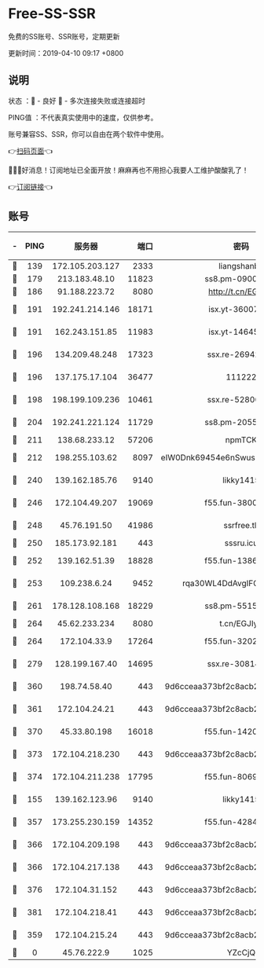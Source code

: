 # Free-SS-SSR

免费的SS账号、SSR账号，定期更新

更新时间：2019-04-10 09:17 +0800

## 说明

状态     ：🙂 - 良好 🙁 - 多次连接失败或连接超时

PING值   ：不代表真实使用中的速度，仅供参考。

账号兼容SS、SSR，你可以自由在两个软件中使用。

👉[扫码页面](https://liesauer.github.io/Free-SS-SSR/)👈

🎉🎉🎉好消息！订阅地址已全面开放！麻麻再也不用担心我要人工维护酸酸乳了！

👉[订阅链接](https://www.liesauer.net/yogurt/subscribe?ACCESS_TOKEN=DAYxR3mMaZAsaqUb)👈

## 账号

|-|PING|服务器|端口|密码|加密方式|区域|
|:----:|:----:|:-----:|-----:|:----:|:----:|:----:|
|🙂|139|172.105.203.127|2333|liangshanbo|chacha20|JP|
|🙂|179|213.183.48.10|11823|ss8.pm-09004026|rc4-md5|RU|
|🙂|186|91.188.223.72|8080|http://t.cn/EGJIyrl|rc4-md5|RU|
|🙂|191|192.241.214.146|18171|isx.yt-36007359|aes-256-cfb|US|
|🙂|191|162.243.151.85|11983|isx.yt-14645672|aes-256-cfb|US|
|🙂|196|134.209.48.248|17323|ssx.re-26942961|aes-256-cfb|US|
|🙂|196|137.175.17.104|36477|111222|aes-256-cfb|US|
|🙂|198|198.199.109.236|10461|ssx.re-52800704|aes-256-cfb|US|
|🙂|204|192.241.221.124|11729|ss8.pm-20551388|aes-256-cfb|US|
|🙂|211|138.68.233.12|57206|npmTCK|rc4-md5|US|
|🙂|212|198.255.103.62|8097|eIW0Dnk69454e6nSwuspv9DmS201tQ0D|aes-256-cfb|US|
|🙂|240|139.162.185.76|9140|likky1415|aes-256-cfb|DE|
|🙂|246|172.104.49.207|19069|f55.fun-38005392|aes-256-cfb|SG|
|🙂|248|45.76.191.50|41986|ssrfree.tk|aes-256-cfb|SG|
|🙂|250|185.173.92.181|443|sssru.icu|rc4-md5|RU|
|🙂|252|139.162.51.39|18828|f55.fun-13867294|aes-256-cfb|SG|
|🙂|253|109.238.6.24|9452|rqa30WL4DdAvgIFG6Fs3znzTa|aes-256-cfb|FR|
|🙂|261|178.128.108.168|18229|ss8.pm-55151453|aes-256-cfb|SG|
|🙂|264|45.62.233.234|8080|t.cn/EGJIyrl|rc4-md5|CA|
|🙂|264|172.104.33.9|17264|f55.fun-32023519|aes-256-cfb|SG|
|🙂|279|128.199.167.40|14695|ssx.re-30814768|aes-256-cfb|SG|
|🙂|360|198.74.58.40|443|9d6cceaa373bf2c8acb22e60b6a58be6|aes-256-cfb|US|
|🙂|361|172.104.24.21|443|9d6cceaa373bf2c8acb22e60b6a58be6|aes-256-cfb|US|
|🙂|370|45.33.80.198|16018|f55.fun-14203121|aes-256-cfb|US|
|🙂|373|172.104.218.230|443|9d6cceaa373bf2c8acb22e60b6a58be6|aes-256-cfb|US|
|🙂|374|172.104.211.238|17795|f55.fun-80693002|aes-256-cfb|US|
|🙂|155|139.162.123.96|9140|likky1415|aes-256-cfb|JP|
|🙂|357|173.255.230.159|14352|f55.fun-42849450|aes-256-cfb|US|
|🙂|366|172.104.209.198|443|9d6cceaa373bf2c8acb22e60b6a58be6|aes-256-cfb|US|
|🙂|366|172.104.217.138|443|9d6cceaa373bf2c8acb22e60b6a58be6|aes-256-cfb|US|
|🙂|376|172.104.31.152|443|9d6cceaa373bf2c8acb22e60b6a58be6|aes-256-cfb|US|
|🙂|381|172.104.218.41|443|9d6cceaa373bf2c8acb22e60b6a58be6|aes-256-cfb|US|
|🙁|359|172.104.215.24|443|9d6cceaa373bf2c8acb22e60b6a58be6|aes-256-cfb|US|
|🙁|0|45.76.222.9|1025|YZcCjQ|rc4-md5|JP|
